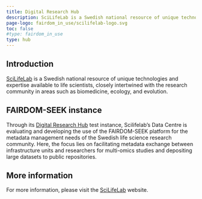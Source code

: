```yaml
---
title: Digital Research Hub
description: SciLifeLab is a Swedish national resource of unique technologies and expertise available to life scientists.
page-logo: fairdom_in_use/scilifelab-logo.svg
toc: false
#type: fairdom_in_use
type: hub
---
```


## Introduction
[SciLifeLab](https://scilifelab.se) is a Swedish national resource of unique technologies and expertise available to life scientists, closely intertwined with the research community in areas such as biomedicine, ecology, and evolution.

## FAIRDOM-SEEK instance
Through its [Digital Research Hub](https://hub.scilifelab.se) test instance, Scilifelab’s Data Centre is evaluating and developing the use of the FAIRDOM-SEEK platform for the metadata management needs of the Swedish life science research community. Here, the focus lies on facilitating metadata exchange between infrastructure units and researchers for multi-omics studies and depositing large datasets to public repositories.

## More information

For more information, please visit the [SciLifeLab](https://scilifelab.se) website.
